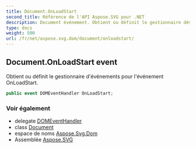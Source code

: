 ```yaml
---
title: Document.OnLoadStart
second_title: Référence de l'API Aspose.SVG pour .NET
description: Document événement. Obtient ou définit le gestionnaire dévénements pour lévénement OnLoadStart.
type: docs
weight: 500
url: /fr/net/aspose.svg.dom/document/onloadstart/
---
```

## Document.OnLoadStart event

Obtient ou définit le gestionnaire d'événements pour l'événement OnLoadStart.

```csharp
public event DOMEventHandler OnLoadStart;
```

### Voir également

* delegate [DOMEventHandler](../../../aspose.svg.dom.events/domeventhandler/)
* class [Document](../)
* espace de noms [Aspose.Svg.Dom](../../document/)
* Assemblée [Aspose.SVG](../../../)


